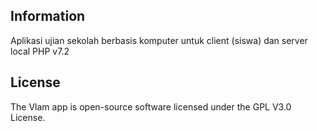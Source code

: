 ## Information

Aplikasi ujian sekolah berbasis komputer untuk client (siswa) dan server local
PHP v7.2

## License

The Vlam app is open-source software licensed under the GPL V3.0 License.
